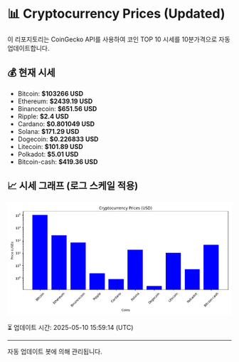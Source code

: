 
# 📊 Cryptocurrency Prices (Updated)

이 리포지토리는 CoinGecko API를 사용하여 코인 TOP 10 시세를 10분가격으로 자동 업데이트합니다.

## 💰 현재 시세
- Bitcoin: **$103266 USD**
- Ethereum: **$2439.19 USD**
- Binancecoin: **$651.56 USD**
- Ripple: **$2.4 USD**
- Cardano: **$0.801049 USD**
- Solana: **$171.29 USD**
- Dogecoin: **$0.226833 USD**
- Litecoin: **$101.89 USD**
- Polkadot: **$5.01 USD**
- Bitcoin-cash: **$419.36 USD**

## 📈 시세 그래프 (로그 스케일 적용)
![Crypto Prices](crypto_prices.png)

⏳ 업데이트 시간: 2025-05-10 15:59:14 (UTC)

---
자동 업데이트 봇에 의해 관리됩니다.
